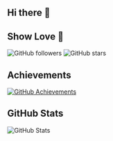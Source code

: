 ## Hi there 👋

## Show Love 💖
![GitHub followers](https://img.shields.io/github/followers/efedincer?label=Follow&style=social)
![GitHub stars](https://img.shields.io/github/stars/efedincer?affiliations=OWNER%2CCOLLABORATOR&style=social)

## Achievements
[![GitHub Achievements](https://github-profile-trophy.vercel.app/?username=efedincer&theme=onedark)](https://github.com/efedincer)

## GitHub Stats
![GitHub Stats](https://github-readme-stats.vercel.app/api?username=efedincer&show_icons=true&theme=radical)



<!--
**efedincer/efedincer** is a ✨ _special_ ✨ repository because its `README.md` (this file) appears on your GitHub profile.

Here are some ideas to get you started:

- 🔭 I’m currently working on ...
- 🌱 I’m currently learning ...
- 👯 I’m looking to collaborate on ...
- 🤔 I’m looking for help with ...
- 💬 Ask me about ...
- 📫 How to reach me: ...
- 😄 Pronouns: ...
- ⚡ Fun fact: ...
-->
